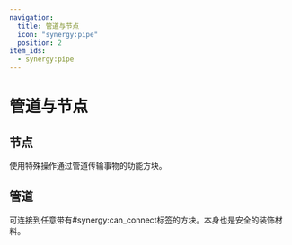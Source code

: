 ```yaml
---
navigation:
  title: 管道与节点
  icon: "synergy:pipe"
  position: 2
item_ids:
  - synergy:pipe
---
```


# 管道与节点

## 节点

使用特殊操作通过管道传输事物的功能方块。

<CategoryIndex category="pipes"></CategoryIndex>

## 管道

可连接到任意带有#synergy:can_connect标签的方块。本身也是安全的装饰材料。

<BlockImage id="synergy:pipe" scale="4.0"/>

<RecipeFor id="synergy:pipe" />
